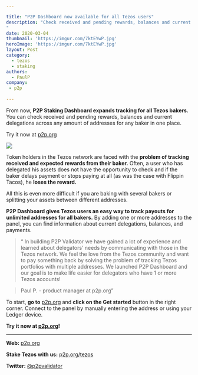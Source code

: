 ```yaml
---

title: "P2P Dashboard now available for all Tezos users"
description: "Check received and pending rewards, balances and current delegations across several addresses in one place.
"
date: 2020-03-04
thumbnail: 'https://imgur.com/7ktEYwP.jpg'
heroImage: 'https://imgur.com/7ktEYwP.jpg'
layout: Post
category:
  - tezos 
  - staking
authors:
  - PaulP
company:
 - p2p
 
---
```

From now, **P2P Staking Dashboard expands tracking for all Tezos bakers.**
You can check received and pending rewards, balances and current delegations across any amount of addresses for any baker in one place.


Try it now at [p2p.org](https://p2p.org/?utm_source=blog&utm_medium=economy&utm_campaign=p2p_dashboard_tezos) 

![](https://s5.gifyu.com/images/Connect-with-manual4b1e6e8eea0a0233.gif)

Token holders in the Tezos network are faced with the **problem of tracking received and expected rewards from their baker.** Often, a user who has delegated his assets does not have the opportunity to check and if the baker delays payment or stops paying at all (as was the case with Flippin Tacos), he **loses the reward.** 

All this is even more difficult if you are baking with several bakers or splitting your assets between different addresses.

**P2P Dashboard gives Tezos users an easy way to track payouts for unlimited addresses for all bakers.** By adding one or more addresses to the panel, you can find information about current delegations, balances, and payments.

>“ In building P2P Validator we have gained a lot of experience and learned about delegators’ needs by communicating with those in the Tezos network. 
>We feel the love from the Tezos community and want to pay something back by solving the problem of tracking Tezos portfolios with multiple addresses. We launched P2P Dashboard and our goal is to make life easier for delegators who have 1 or more Tezos accounts!

>Paul P. - product manager at p2p.org”

To start, **go to** [p2p.org](https://p2p.org/?utm_source=blog&utm_medium=economy&utm_campaign=p2p_dashboard_tezos) and **click on the Get started** button in the right corner. 
Connect to the panel by manually entering the address or using your Ledger device.

**Try it now at [p2p.org](https://p2p.org/?utm_source=blog&utm_medium=economy&utm_campaign=p2p_dashboard_tezos)!**

------

**Web:** [p2p.org](https://p2p.org/?utm_source=blog&utm_medium=economy&utm_campaign=p2p_dashboard_tezos)

**Stake Tezos with us:** [p2p.org/tezos](https://p2p.org/tezos?utm_source=blog&utm_medium=economy&utm_campaign=p2p_dashboard_tezos)

**Twitter:** [@p2pvalidator](https://twitter.com/p2pvalidator)




